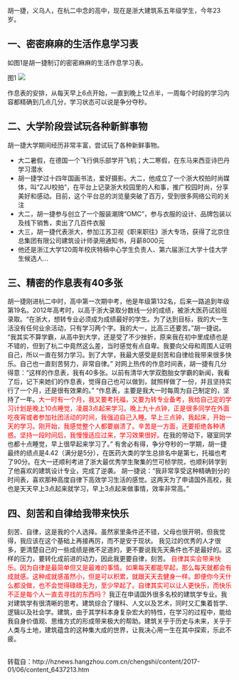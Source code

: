 胡一捷，义乌人，在杭二中念的高中，现在是浙大建筑系五年级学生，今年23岁。
## **一、密密麻麻的生活作息学习表**
如图1是胡一捷制订的密密麻麻的生活作息学习表。

图1
![](http://107.182.16.103/imgs/20170421-0-1.jpg)

作息表的安排，从每天早上6点开始，一直到晚上12点半，一周每个时段的学习内容都精确到几点几分，学习状态可以说是争分夺秒。
## **二、大学阶段尝试玩各种新鲜事物**
胡一捷大学期间经历非常丰富，尝试玩了各种新鲜事物。
- 大二暑假，在德国一个飞行俱乐部学开飞机；大二寒假，在东马来西亚诗巴丹学习潜水
- 胡一捷学过十四年国画书法，爱好摄影。大二，他成立了一个浙大校拍时尚媒体，叫“ZJU校拍”，在平台上记录浙大校园里的人和事，推广校园时尚，分享美好和感动。目前，这个平台总的浏览量突破了百万，受到很多网络公司的关注
- 大二，胡一捷参与创立了一个服装潮牌“OMC”，参与衣服的设计、品牌包装以及线下销售，卖出了几百件衣服
- 大三，胡一捷代表浙大，参加江苏卫视《职来职往》浙大专场，获得了北京住总集团有限公司建筑设计师录用通知书，月薪8000元
- 他还是浙江大学120周年校庆特稿中心学生负责人、第六届浙江大学十佳大学生候选人...

## **三、精密的作息表有40多张**
胡一捷刚进杭二中时，高中第一次期中考，他是年级第132名，后来一路追到年级第19名。2012年高考时，以高于浙大录取分数线一分的成绩，被浙大医药试验班录取。“在浙大，想转专业必须成为成绩最好的学生。为了达到目标，我的大一生活没有任何业余活动，只有学习两个字。我的大一，比高三还要苦。”胡一捷说。
“我其实不算学霸，从高中到大学，还是受了不少挫折，原来我在初中里成绩也是不错的，但到了杭二中竟然这么差，当时感觉有点自卑。我要向父母和周围人证明自己，所以一直在努力学习。到了大学，我最大感受是刻苦和自律给我带来很多快乐。自己也一直刻苦努力，非常自律。”
对网上热传的作息时间表，胡一捷有几分得意：“这样的作息表，我有40多张。以前有清华大学双胞胎女学霸的新闻，我看了后，记下来她们的作息表，觉得自己也可以做到，就照样做了一份，并且坚持实行了一个月，还是很有效果的。”
“作息表，主要是我大一时每周为自己制定的，坚持了一年。<font color='red'>大一时有一个月，我又要考托福，又要为转专业备考，我给自己定的学习计划是晚上10点睡觉，凌晨3点起来学习。晚上九十点钟，正是很多同学在外面吃夜宵或者参加社团活动的时间，我强迫自己入睡。早上三点钟，我起床，开始一天的学习。刚开始，我感觉整个人都要崩溃了。辛苦是一方面，还要拒绝各种诱惑。坚持一段时间后，我慢慢适应过来，学习效果很好。</font>在我的带动下，寝室同学也都十点睡觉，早上很早起来学习了。”
有舍必有得，争分夺秒的一学期，胡一捷最终的绩点是4.42（满分是5分），在医药大类的学生总排名中是第七，托福也考了90分。在大一还顺利考进了浙大最优秀学生聚集的竺可桢学院，也顺利转学到了他喜欢的建筑设计专业，完成了逆袭。
胡一捷说：“我非常享受这种精确到分的时间表，喜欢那种高度自律下高效学习生活的感觉。这两天为了申请国外高校，我也是天天早上3点起来就学习，早上3点起来做事情，效率非常高。”
## **四、刻苦和自律给我带来快乐**
刻苦、自律，这是我的个人选择。虽然家里条件还不错，父母也很开明，但我觉得，我应该在这个基础上再接再厉，而不是安于现状。
我见过的优秀的人才很多，更清楚自己的一些成绩是微不足道的，更不要说我先天条件也不是最好的。这样的压力，要转化成前进的动力，因此我更要自律，刻苦。
<font color='red'>自律其实会带来快乐。因为自律是最简单但又是最难的事情。如果每天都能早起，那么每天就都会有成就感。这种成就感虽然小，但是可以积累，就跟天天去健身一样。即便你今天什么都没做，也不会觉得碌碌无为，至少早起了。自律其实可以让人更快乐，而快乐不正是每个人一直去寻找的东西吗？</font>
我正在申请国外很多名校的建筑学专业。我对建筑学有很清晰的思考。建筑综合了理科、人文以及艺术，同时又汇集着哲学、逻辑以及社会学。建筑，由于其学科本身复杂宏大的特性，在学习的过程中，能给我自身价值观、思维方式的形成带来极大的帮助。建筑关乎于历史与未来，关乎于人类与土地，建筑蕴含的这种集大成的世界，让我决心用一生在其中探索，乐此不疲。

<br/>
转载自：http://hznews.hangzhou.com.cn/chengshi/content/2017-01/06/content_6437213.htm
